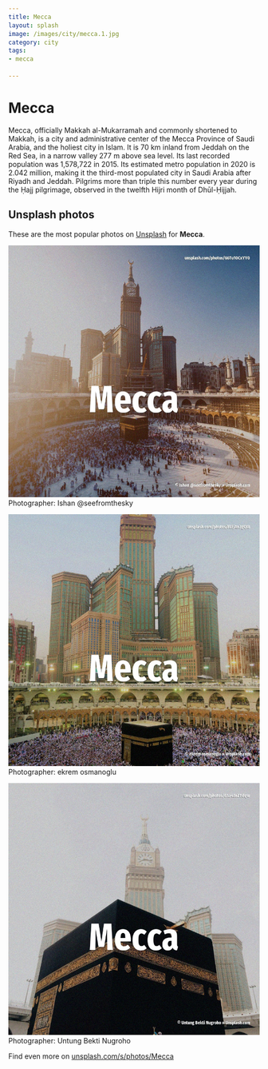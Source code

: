 ```yaml
---
title: Mecca
layout: splash
image: /images/city/mecca.1.jpg
category: city
tags:
- mecca

---
```

# Mecca

Mecca, officially Makkah al-Mukarramah  and commonly shortened to Makkah, is a city and 
administrative center of the Mecca Province of Saudi Arabia, and the holiest city in Islam.
It is 70 km  inland from Jeddah on the Red Sea, in a narrow valley 277 m  above sea level.
Its last recorded population was 1,578,722 in 2015.
Its estimated metro population in 2020 is 2.042 million, making it the third-most populated city in 
Saudi Arabia after Riyadh and Jeddah.
Pilgrims more than triple this number every year during the Ḥajj pilgrimage, observed in the 
twelfth Hijri month of Dhūl-Ḥijjah.

 
## Unsplash photos
These are the most popular photos on [Unsplash](https://unsplash.com) for **Mecca**.
 
![Mecca](/images/city/mecca.1.jpg)
Photographer:  Ishan @seefromthesky
 
![Mecca](/images/city/mecca.2.jpg)
Photographer:  ekrem osmanoglu
 
![Mecca](/images/city/mecca.3.jpg)
Photographer:  Untung Bekti Nugroho
 
Find even more on [unsplash.com/s/photos/Mecca](https://unsplash.com/s/photos/Mecca)
 
